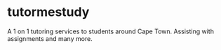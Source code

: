 # tutormestudy
A 1 on 1 tutoring services to students around Cape Town. Assisting with assignments and many more.
